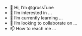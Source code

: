 - 👋 Hi, I’m @grossTune
- 👀 I’m interested in ...
- 🌱 I’m currently learning ...
- 💞️ I’m looking to collaborate on ...
- 📫 How to reach me ...

<!---
grossTune/grossTune is a ✨ special ✨ repository because its `README.md` (this file) appears on your GitHub profile.
You can click the Preview link to take a look at your changes.
--->
